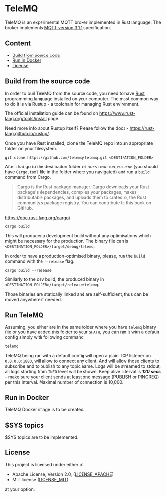 # TeleMQ

TeleMQ is an experimental MQTT broker implemented in Rust language. The broker implements [MQTT version 3.1.1](https://docs.oasis-open.org/mqtt/mqtt/v3.1.1/mqtt-v3.1.1.html) specification.

## Content

- [Build from source code](#build-from-the-source-code)
- [Run in Docker](#run-in-docker)
- [License](#license)

## Build from the source code

In order to buil TeleMQ from the source code, you need to have [Rust](https://www.rust-lang.org/) programming language installed on your computer. The most common way to do it is via Rustup - a toolchain for managing Rust environment.

The official installation guide can be found on https://www.rust-lang.org/tools/install page.

Need more info about Rustup itself? Please follow the docs - https://rust-lang.github.io/rustup/.

Once you have Rust installed, clone the TeleMQ repo into an appropriate folder on your filesystem.

```
git clone https://github.com/telemq/telemq.git <DESTINATION_FOLDER>
```

After that go to the destination folder `cd <DESTINATION_FOLDER>` (you should have `Cargo.toml` file in the folder where you navigated) and run a `build` command from Cargo.

> Cargo is the Rust package manager. Cargo downloads your Rust package's dependencies, compiles your packages, makes distributable packages, and uploads them to crates.io, the Rust community’s package registry. You can contribute to this book on GitHub.

https://doc.rust-lang.org/cargo/

```
cargo build
```

This will producer a development build without any optimisations which might be necessary for the production. The binary file can is `<DESTINATION_FOLDER>/target/debug/telemq`.

In order to have a production-optimised binary, please, run the `build` command with the `--release` flag.

```
cargo build --release
```

Similarly to the dev build, the produced binary in `<DESTINATION_FOLDER>/target/release/telemq`.

Those binaries are statically linked and are self-sufficient, thus can be moved anywhere if needed.

## Run TeleMQ

Assuming, you either are in the same folder where you have `telemq` binary file or you have added this folder to your `$PATH`, you can ran it with a default config simply with following command:

```
telemq
```

TeleMQ being ran with a default config will open a plain TCP listener on `0.0.0.0:1883`, will allow to connect any client. And will allow those clients to subscribe and to publish to any topic name. Logs will be streamed to stdout, all logs starting from `INFO` level will be shown. Keep alive interval is **_120 secs_** - make sure your client sends at least one message (PUBLISH or PINGREQ) per this interval. Maximal number of connection is 10,000.

## Run in Docker

TeleMQ Docker image is to be created.

## $SYS topics

$SYS topics are to be implemented.

## License

This project is licensed under either of

- Apache License, Version 2.0, ([LICENSE_APACHE](./LICENSE_APACHE.txt))
- MIT license ([LICENSE_MIT](./LICENSE_MIT.txt))

at your option.
